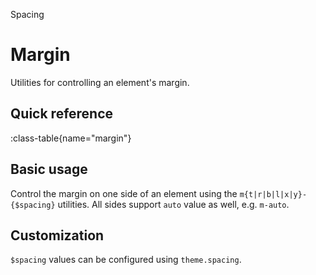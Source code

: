 <span text-primary fw-600>Spacing</span>

# Margin

Utilities for controlling an element's margin.

## Quick reference

:class-table{name="margin"}

## Basic usage

Control the margin on one side of an element using the `m{t|r|b|l|x|y}-{$spacing}` utilities. All sides support `auto` value as well, e.g. `m-auto`.

## Customization

`$spacing` values can be configured using `theme.spacing`.
